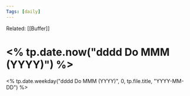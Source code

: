 ```yaml
---
Tags: [daily]
---
```

Related: [[Buffer]]
# <% tp.date.now("dddd Do MMM (YYYY)") %>
<% tp.date.weekday("dddd Do MMM (YYYY)", 0, tp.file.title, "YYYY-MM-DD") %>

